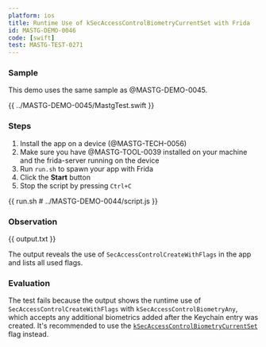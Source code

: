 ```yaml
---
platform: ios
title: Runtime Use of kSecAccessControlBiometryCurrentSet with Frida
id: MASTG-DEMO-0046
code: [swift]
test: MASTG-TEST-0271
---
```


### Sample

This demo uses the same sample as @MASTG-DEMO-0045.

{{ ../MASTG-DEMO-0045/MastgTest.swift }}

### Steps

1. Install the app on a device (@MASTG-TECH-0056)
2. Make sure you have @MASTG-TOOL-0039 installed on your machine and the frida-server running on the device
3. Run `run.sh` to spawn your app with Frida
4. Click the **Start** button
5. Stop the script by pressing `Ctrl+C`

{{ run.sh # ../MASTG-DEMO-0044/script.js }}

### Observation

{{ output.txt }}

The output reveals the use of `SecAccessControlCreateWithFlags` in the app and lists all used flags.

### Evaluation

The test fails because the output shows the runtime use of `SecAccessControlCreateWithFlags` with `kSecAccessControlBiometryAny`, which accepts any additional biometrics added after the Keychain entry was created. It's recommended to use the [`kSecAccessControlBiometryCurrentSet`](https://developer.apple.com/documentation/security/secaccesscontrolcreateflags/biometrycurrentset?language=objc) flag instead.
